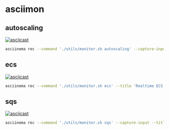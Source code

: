# asciimon


## autoscaling 

[![asciicast](https://asciinema.org/a/vfLPrHeNpwVJ4yveKqNMtmgmZ.svg)](https://asciinema.org/a/vfLPrHeNpwVJ4yveKqNMtmgmZ)

```bash 
asciinema rec --command './utils/monitor.sh autoscaling' --capture-input --title 'Realtime Autoscaling monitoring with asciigraph' --overwrite autoscaling.cast
```

## ecs

[![asciicast](https://asciinema.org/a/orByut2h4zEChgrtQcK9jADCk.svg)](https://asciinema.org/a/orByut2h4zEChgrtQcK9jADCk)

```bash
asciinema rec --command './utils/monitor.sh ecs' --title 'Realtime ECS Tasks monitoring with asciigraph'  --capture-input  --overwrite ecs-tasks.cast
```

## sqs

[![asciicast](https://asciinema.org/a/qtxtLGHpKnRwahD4HXtfBYgER.svg)](https://asciinema.org/a/qtxtLGHpKnRwahD4HXtfBYgER)

```bash
asciinema rec --command './utils/monitor.sh sqs' --capture-input --title 'Realtime SQS monitoring with asciigraph' --overwrite sqs.cast
```

